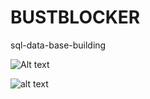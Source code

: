 # BUSTBLOCKER
sql-data-base-building

<img src="/BUSTBLOCKER.jpgg" alt="Alt text" title="Optional title">


![alt text](/santiagofp9/BUSTBLOCKER/BUSTBLOCKER.jpg)
